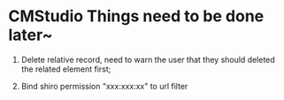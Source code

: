 CMStudio Things need to be done later~
========

1. Delete relative record, need to warn the user that they should deleted the related element first;

2. Bind shiro permission "xxx:xxx:xx" to url filter
 